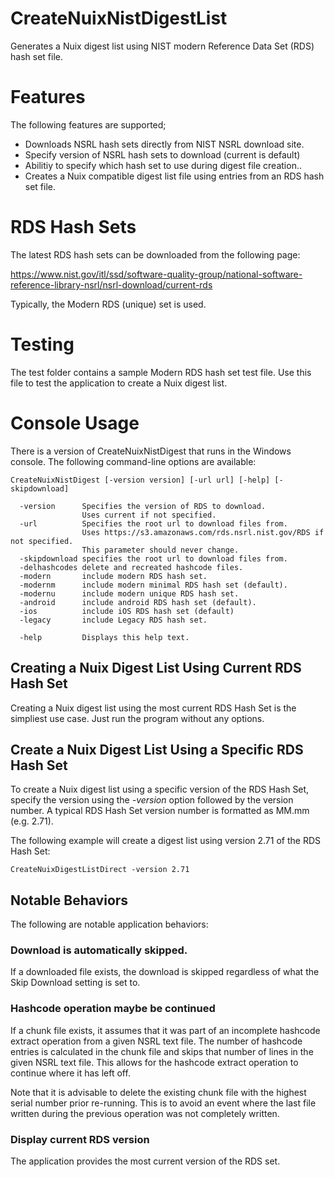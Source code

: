 # CreateNuixNistDigestList
Generates a Nuix digest list using NIST modern Reference Data Set (RDS) hash set file.

# Features
The following features are supported;
- Downloads NSRL hash sets directly from NIST NSRL download site.
- Specify version of NSRL hash sets to download (current is default)
- Abilitiy to specify which hash set to use during digest file creation..
- Creates a Nuix compatible digest list file using entries from an RDS hash set file.

# RDS Hash Sets
The latest RDS hash sets can be downloaded from the following page:

https://www.nist.gov/itl/ssd/software-quality-group/national-software-reference-library-nsrl/nsrl-download/current-rds

Typically, the Modern RDS (unique) set is used.

# Testing
The test folder contains a sample Modern RDS hash set test file. Use this file to test the application to create a Nuix digest list.


# Console Usage

There is a version of CreateNuixNistDigest that runs in the Windows console. The following command-line options are available:

```
CreateNuixNistDigest [-version version] [-url url] [-help] [-skipdownload]

  -version      Specifies the version of RDS to download.
                Uses current if not specified.
  -url          Specifies the root url to download files from.
                Uses https://s3.amazonaws.com/rds.nsrl.nist.gov/RDS if not specified.
                This parameter should never change.
  -skipdownload specifies the root url to download files from.
  -delhashcodes delete and recreated hashcode files.
  -modern       include modern RDS hash set.
  -modernm      include modern minimal RDS hash set (default).
  -modernu      include modern unique RDS hash set.
  -android      include android RDS hash set (default).
  -ios          include iOS RDS hash set (default)
  -legacy       include Legacy RDS hash set.

  -help         Displays this help text.

```

## Creating a Nuix Digest List Using Current RDS Hash Set

Creating a Nuix digest list using the most current RDS Hash Set is the simpliest use case. Just run the program without any options.

## Create a Nuix Digest List Using a Specific RDS Hash Set

To create a Nuix digest list using a specific version of the RDS Hash Set, specify the version using the *-version* option followed by the version number. A typical RDS Hash Set version number is formatted as MM.mm (e.g. 2.71).

The following example will create a digest list using version 2.71 of the RDS Hash Set:

```
CreateNuixDigestListDirect -version 2.71
```
## Notable Behaviors
The following are notable application behaviors:

### Download is automatically skipped. 

If a downloaded file exists, the download is skipped regardless of what the Skip Download setting is set to.

### Hashcode operation maybe be continued

If a chunk file exists, it assumes that it was part of an incomplete hashcode extract operation from a given NSRL text file. The number of hashcode entries is calculated in the chunk file and skips that number of lines in the given NSRL text file. This allows for the hashcode extract operation to continue where it has left off.

Note that it is advisable to delete the existing chunk file with the highest serial number prior re-running. This is to avoid an event where the last file written during the previous operation was not completely written.

### Display current RDS version

The application provides the most current version of the RDS set.
